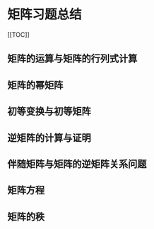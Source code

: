 # 矩阵习题总结

[[TOC]]

## 矩阵的运算与矩阵的行列式计算

## 矩阵的幂矩阵

## 初等变换与初等矩阵

## 逆矩阵的计算与证明

## 伴随矩阵与矩阵的逆矩阵关系问题

## 矩阵方程

## 矩阵的秩